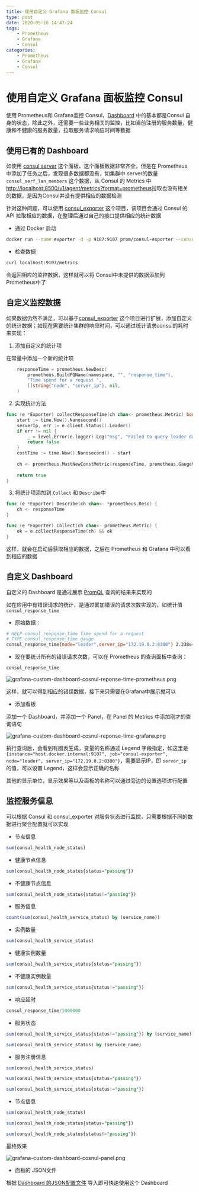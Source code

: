 ```yaml
---
title: 使用自定义 Grafana 面板监控 Consul
type: post
date: 2020-05-16 14:47:24
tags:
    - Prometheus
    - Grafana
    - Consul
categories: 
    - Prometheus
    - Grafana
    - Consul
---
```


# 使用自定义 Grafana 面板监控 Consul

使用 Prometheus和 Grafana监控 Consul，[Dashboard](https://grafana.com/grafana/dashboards?orderBy=name&direction=asc) 中的基本都是Consul 自身的状态，除此之外，还需要一些业务相关的监控，比如当前注册的服务数量，健康和不健康的服务数量，拉取服务请求响应时间等数据

## 使用已有的 Dashboard

如使用 [consul server](https://grafana.com/grafana/dashboards/10890) 这个面板，这个面板数据非常齐全，但是在 Prometheus 中添加了任务之后，发现很多数据都没有，如集群中 server的数量 `consul_serf_lan_members` 这个数据，从 Consul 的 Metrics 中 [http://localhost:8500/v1/agent/metrics?format=prometheus](http://localhost:8500/v1/agent/metrics?format=prometheus)拉取也没有相关的数据，是因为Consul并没有提供相应的数据检测

针对这种问题，可以使用 [consul_exporter](https://github.com/prometheus/consul_exporter) 这个项目，该项目会通过 Consul 的API 拉取相应的数据，在整理后通过自己的接口提供相应的统计数据

- 通过 Docker 启动

```bash
docker run --name exporter -d -p 9107:9107 prom/consul-exporter --consul.server=host.docker.internal:8500
```

- 检查数据

```bash
curl localhost:9107/metrics
```

会返回相应的监控数据，这样就可以将 Consul中未提供的数据添加到 Prometheus中了

## 自定义监控数据

如果数据仍然不满足，可以基于[consul_exporter](https://github.com/prometheus/consul_exporter) 这个项目进行扩展，添加自定义的统计数据；如现在需要统计集群的响应时间，可以通过统计请求consul的耗时来实现：

1. 添加自定义的统计项

在常量中添加一个新的统计项

```go
    responseTime = prometheus.NewDesc(
        prometheus.BuildFQName(namespace, "", "response_time"),
        "Time spend for a request ",
        []string{"node", "server_ip"}, nil,
    )
```

2. 实现统计方法 

```go
func (e *Exporter) collectResponseTime(ch chan<- prometheus.Metric) bool {
    start := time.Now().Nanosecond()
    serverIp, err := e.client.Status().Leader()
    if err != nil {
        _ = level.Error(e.logger).Log("msg", "Failed to query leader data", "err", err)
        return false
    }
    costTime := time.Now().Nanosecond() - start
    
    ch <- prometheus.MustNewConstMetric(responseTime, prometheus.GaugeValue, float64(costTime), "leader", serverIp)
    
    return true
}
```

3. 将统计项添加到 `Collect` 和 `Describe`中

```go
func (e *Exporter) Describe(ch chan<- *prometheus.Desc) {
    ch <- responseTime
}

func (e *Exporter) Collect(ch chan<- prometheus.Metric) {
    ok = e.collectResponseTime(ch) && ok
}
```

这样，就会在启动后获取相应的数据，之后在 Prometheus 和 Grafana 中可以看到相应的数据


## 自定义 Dashboard 

自定义的  Dashboard 是通过展示 [PromQL](https://prometheus.io/docs/prometheus/latest/querying/basics/) 查询的结果来实现的

如在应用中有错误请求的统计，是通过累加错误的请求次数实现的，如统计值 `consul_response_time`

- 原始数据：

```bash
# HELP consul_response_time Time spend for a request
# TYPE consul_response_time gauge
consul_response_time{node="leader",server_ip="172.19.0.2:8300"} 2.238e+06
```

- 现在要统计所有的错误请求次数，可以在 Prometheus 的查询面板中查询：

```sql
consul_response_time
```
![grafana-custom-dashboard-cosnul-reponse-time-prometheus.png](https://img.hellowood.dev/picture/grafana-custom-dashboard-cosnul-reponse-time-prometheus.png)

这样，就可以得到相应的错误数据，接下来只需要在Grafana中展示就可以

- 添加看板

添加一个 Dashboard，并添加一个 Panel，在 Panel 的 Metrics 中添加刚才的查询语句

![grafana-custom-dashboard-cosnul-reponse-time-grafana.png](https://img.hellowood.dev/picture/grafana-custom-dashboard-cosnul-reponse-time-grafana.png)

执行查询后，会看到有图表生成，变量的名称通过 Legend 字段指定，如这里是 `{instance="host.docker.internal:9107", job="consul-exporter", node="leader", server_ip="172.19.0.2:8300"}`，需要显示IP，即 `server_ip` 的值，可以设置 Legend，这样会显示正确的名称

其他的显示单位，显示效果等以及面板的名称可以通过旁边的设置选项进行配置

## 监控服务信息

可以根据 Consul 和 consul_exporter 对服务状态进行监控，只需要根据不同的数据进行聚合配置就可以实现

- 节点信息

```sql
sum(consul_health_node_status)
```

- 健康节点信息

```sql
sum(consul_health_node_status{status="passing"})
```

- 不健康节点信息

```sql
sum(consul_health_node_status{status!="passing"})
```

- 服务信息

```sql
count(sum(consul_health_service_status) by (service_name))
```

- 实例数量 

```sql
sum(consul_health_service_status)
```

- 健康实例数量 

```sql
sum(consul_health_service_status{status="passing"})
```

- 不健康实例数量 

```sql
sum(consul_health_service_status{status!="passing"})
```

- 响应延时

```sql
consul_response_time/1000000
```

- 服务状态 

```sql
sum(consul_health_service_status{status!="passing"}) by (service_name)

sum(consul_health_service_status) by (service_name)
```

- 服务注册信息 

```sql
sum(consul_health_service_status)

sum(consul_health_service_status{status="passing"})

sum(consul_health_service_status{status!="passing"})
```

- 节点信息

```sql
sum(consul_health_node_status)

sum(consul_health_node_status{status="passing"})

sum(consul_health_node_status{status!~"passing"})
```

最终效果 

![grafana-custom-dashboard-cosnul-panel.png](https://img.hellowood.dev/picture/grafana-custom-dashboard-cosnul-panel.png)

- 面板的 JSON文件 

根据 [Dashboard 的JSON配置文件](https://img.hellowood.dev/picture/custom-consul-grafana-dashboard.json) 导入即可快速使用这个 Dashboard
